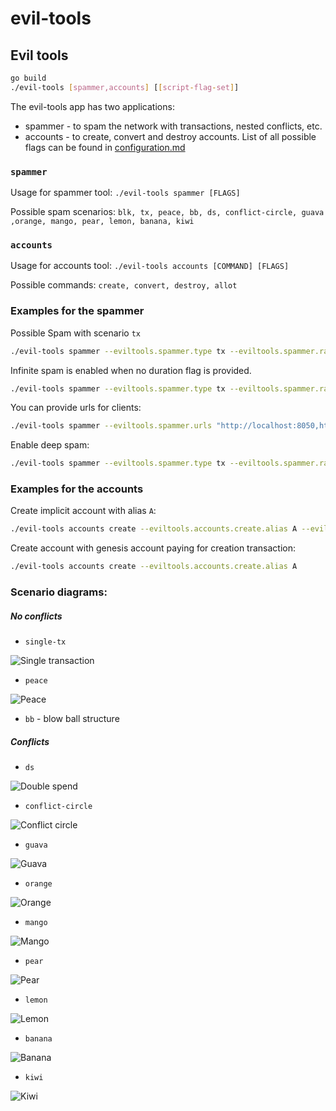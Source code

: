 # evil-tools

## Evil tools

```bash
go build
./evil-tools [spammer,accounts] [[script-flag-set]]
```

The evil-tools app has two applications: 
- spammer - to spam the network with transactions, nested conflicts, etc.
- accounts - to create, convert and destroy accounts.
List of all possible flags can be found in [configuration.md](configuration.md)

### `spammer`
Usage for spammer tool:
`./evil-tools spammer [FLAGS]`

Possible spam scenarios:
`blk, tx, peace, bb, ds, conflict-circle, guava ,orange, mango, pear, lemon, banana, kiwi`


### `accounts`
Usage for accounts tool:
`./evil-tools accounts [COMMAND] [FLAGS]`

Possible commands:
`create, convert, destroy, allot `

### Examples for the spammer
Possible
Spam with scenario `tx`
```bash
./evil-tools spammer --eviltools.spammer.type tx --eviltools.spammer.rate 10 --eviltools.spammer.duration 100s
```
Infinite spam is enabled when no duration flag is provided.
```bash
./evil-tools spammer --eviltools.spammer.type tx --eviltools.spammer.rate 10
```
You can provide urls for clients:
```bash
./evil-tools spammer --eviltools.spammer.urls "http://localhost:8050,http://localhost:8060" --eviltools.spammer.type tx --eviltools.spammer.rate 10
```
Enable deep spam:
```bash
./evil-tools spammer --eviltools.spammer.type tx --eviltools.spammer.rate 10 --eviltools.spammer.duration 100s --eviltools.spammer.deep
```

### Examples for the accounts
Create implicit account with alias `A`:
```bash
./evil-tools accounts create --eviltools.accounts.create.alias A --eviltools.accounts.create.implicit
```
Create account with genesis account paying for creation transaction:
```bash
./evil-tools accounts create --eviltools.accounts.create.alias A
```

### Scenario diagrams:
##### No conflicts
- `single-tx`

![Single transaction](./img/evil-scenario-tx.png "Single transaction")

- `peace`

![Peace](./img/evil-scenario-peace.png "Peace")

- `bb` - blow ball structure

##### Conflicts
- `ds`

![Double spend](./img/evil-scenario-ds.png "Double spend")

- `conflict-circle`

![Conflict circle](./img/evil-scenario-conflict-circle.png "Conflict circle")

- `guava`

![Guava](./img/evil-scenario-guava.png "Guava")

- `orange`

![Orange](./img/evil-scenario-orange.png "Orange")

- `mango`

![Mango](./img/evil-scenario-mango.png "Mango")

- `pear`

![Pear](./img/evil-scenario-pear.png "Pear")

- `lemon`

![Lemon](./img/evil-scenario-lemon.png "Lemon")

- `banana`

![Banana](./img/evil-scenario-banana.png "Banana")

- `kiwi`

![Kiwi](./img/evil-scenario-kiwi.png "Kiwi")



